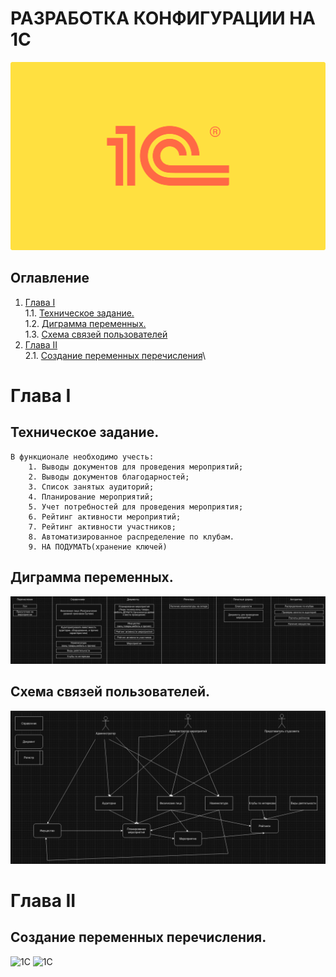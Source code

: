 # РАЗРАБОТКА КОНФИГУРАЦИИ НА 1С

![1C](misc/images/logo1c.png)

## Оглавление

1. [Глава I](#глава-i) \
 1.1. [Техническое задание.](#техническое-задание) \
 1.2. [Диграмма переменных.](#диаграмма-переменных) \
 1.3. [Схема связей пользователей](#схема-связей-пользователей)  
2. [Глава II](#chapter-ii) \
 2.1.  [Создание переменных перечисления](#создание-переменных-перечисления)\
<!-- 
3. [Chapter III](#chapter-iii) \
 3.1. [List 1.](#list-1) 
4. [Chapter IV](#chapter-iv) \
 4.1. [Quest 2. Checking Module.](#quest-2-checking-module) 
5. [Chapter V](#chapter-v) \
 5.1. [List 2.](#list-2) \
 5.2. [List 3.](#list-3) \
 5.3. [List 4.](#list-4) 
6. [Chapter VI](#chapter-vi) \
 6.1. [Quest 3. BST.](#quest-3-bst) \
 6.2. [Quest 4. Growing tree.](#quest-4-growing-tree) \
 6.3. [Quest 5. Three styles of traversing.](#quest-5-three-styles-of-traversing)
7. [Chapter VII](#chapter-vii) --> 

# Глава I

## Техническое задание.

    В функционале необходимо учесть:
        1. Выводы документов для проведения мероприятий;
        2. Выводы документов благодарностей;
        3. Список занятых аудиторий;
        4. Планирование мероприятий;
        5. Учет потребностей для проведения мероприятия;
        6. Рейтинг активности мероприятий;
        7. Рейтинг активности участников;
        8. Автоматизированное распределение по клубам.
        9. НА ПОДУМАТЬ(хранение ключей)

## Диграмма переменных.

<!-- описание -->
![1C](misc/images/diagramma.png)

## Схема связей пользователей.

<!-- описание -->
![1C](misc/images/scheme.png)

# Глава II

## Создание переменных перечисления.

![1C](misc/images/q1.png)
![1C](misc/images/q2.png)



